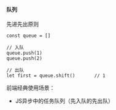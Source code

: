 #### 队列
先进先出原则

```
const queue = []

// 入队
queue.push(1)
queue.push(2)

// 出队
let first = queue.shift()       // 1
```

前端经典使用场景：
- JS异步中的任务队列（先入队的先出队）